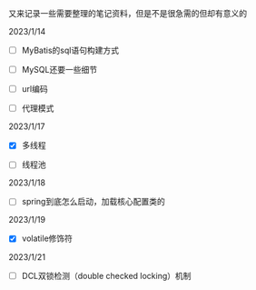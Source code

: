 又来记录一些需要整理的笔记资料，但是不是很急需的但却有意义的

2023/1/14

- [ ] MyBatis的sql语句构建方式

- [ ] MySQL还要一些细节

- [ ] url编码

- [ ] 代理模式

2023/1/17

- [x] 多线程
- [ ] 线程池



2023/1/18

- [ ] spring到底怎么启动，加载核心配置类的

2023/1/19

- [x]  volatile修饰符

2023/1/21

- [ ] DCL双锁检测（double checked locking）机制
